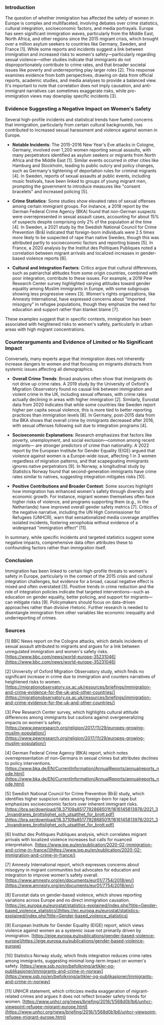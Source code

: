 ### Introduction

The question of whether immigration has affected the safety of women in Europe is complex and multifaceted, involving debates over crime statistics, cultural integration, socioeconomic factors, and media portrayals. Europe has seen significant immigration waves, particularly from the Middle East, North Africa, and other regions since the 2015 migrant crisis, which brought over a million asylum seekers to countries like Germany, Sweden, and France [1]. While some reports and incidents suggest a link between immigration and increased risks to women's safety—particularly regarding sexual violence—other studies indicate that immigrants do not disproportionately contribute to crime rates, and that broader societal issues like poverty and underreporting play larger roles [2]. This response examines evidence from both perspectives, drawing on data from official reports, academic studies, and media analyses to provide a balanced view. It's important to note that correlation does not imply causation, and anti-immigrant narratives can sometimes exaggerate risks, while pro-immigration views may downplay specific incidents [3].

### Evidence Suggesting a Negative Impact on Women's Safety

Several high-profile incidents and statistical trends have fueled concerns that immigration, particularly from certain cultural backgrounds, has contributed to increased sexual harassment and violence against women in Europe.

- **Notable Incidents**: The 2015-2016 New Year's Eve attacks in Cologne, Germany, involved over 1,200 women reporting sexual assaults, with many perpetrators identified as asylum seekers or migrants from North Africa and the Middle East [1]. Similar events occurred in other cities like Hamburg and Stockholm, leading to public outcry and policy changes, such as Germany's tightening of deportation rules for criminal migrants [4]. In Sweden, reports of sexual assaults at public events, including music festivals, have been linked to groups of young migrant men, prompting the government to introduce measures like "consent bracelets" and increased policing [5].

- **Crime Statistics**: Some studies show elevated rates of sexual offenses among certain immigrant groups. For instance, a 2018 report by the German Federal Crime Agency (BKA) found that non-German suspects were overrepresented in sexual assault cases, accounting for about 15% of suspects despite comprising only 2% of the population at the time [4]. In Sweden, a 2021 study by the Swedish National Council for Crime Prevention (Brå) indicated that foreign-born individuals were 2.5 times more likely to be suspected of rape than native Swedes, though this was attributed partly to socioeconomic factors and reporting biases [5]. In France, a 2020 analysis by the Institut des Politiques Publiques noted a correlation between migrant arrivals and localized increases in gender-based violence reports [6].

- **Cultural and Integration Factors**: Critics argue that cultural differences, such as patriarchal attitudes from some origin countries, combined with poor integration, contribute to these issues. For example, a 2019 Pew Research Center survey highlighted varying attitudes toward gender equality among Muslim immigrants in Europe, with some subgroups showing less progressive views [3]. Women's rights organizations, like Amnesty International, have expressed concerns about "imported misogyny" in refugee populations, though they emphasize the need for education and support rather than blanket blame [7].

These examples suggest that in specific contexts, immigration has been associated with heightened risks to women's safety, particularly in urban areas with high migrant concentrations.

### Counterarguments and Evidence of Limited or No Significant Impact

Conversely, many experts argue that immigration does not inherently increase dangers to women and that focusing on migrants distracts from systemic issues affecting all demographics.

- **Overall Crime Trends**: Broad analyses often show that immigrants do not drive up crime rates. A 2019 study by the University of Oxford's Migration Observatory found no causal link between immigration and violent crime in the UK, including sexual offenses, with crime rates actually declining in areas with higher immigration [2]. Similarly, Eurostat data from 2020 indicates that while some countries like Sweden report higher per capita sexual violence, this is more tied to better reporting practices than immigration levels [8]. In Germany, post-2015 data from the BKA shows that overall crime by immigrants decreased after 2016, with sexual offenses following suit due to integration programs [4].

- **Socioeconomic Explanations**: Research emphasizes that factors like poverty, unemployment, and social exclusion—common among recent migrants— are stronger predictors of crime than nationality. A 2022 report by the European Institute for Gender Equality (EIGE) argued that violence against women is a Europe-wide issue, affecting 1 in 3 women regardless of migration patterns, and that scapegoating immigrants ignores native perpetrators [9]. In Norway, a longitudinal study by Statistics Norway found that second-generation immigrants have crime rates similar to natives, suggesting integration mitigates risks [10].

- **Positive Contributions and Broader Context**: Some sources highlight how immigration has enhanced women's safety through diversity and economic growth. For instance, migrant women themselves often face higher risks of violence, and programs supporting them (e.g., in the Netherlands) have improved overall gender safety metrics [7]. Critics of the negative narrative, including the UN High Commissioner for Refugees (UNHCR), warn that sensationalized media coverage amplifies isolated incidents, fostering xenophobia without evidence of a widespread "immigration effect" [11].

In summary, while specific incidents and targeted statistics suggest some negative impacts, comprehensive data often attributes these to confounding factors rather than immigration itself.

### Conclusion

Immigration has been linked to certain high-profile threats to women's safety in Europe, particularly in the context of the 2015 crisis and cultural integration challenges, but evidence for a broad, causal negative effect is mixed and often overstated [3]. Positive trends in crime reduction and the role of integration policies indicate that targeted interventions—such as education on gender equality, better policing, and support for migrants—can mitigate risks [9]. Policymakers should focus on data-driven approaches rather than divisive rhetoric. Further research is needed to disentangle immigration from other variables like economic inequality and underreporting of crimes.

### Sources

[1] BBC News report on the Cologne attacks, which details incidents of sexual assault attributed to migrants and argues for a link between unregulated immigration and women's safety risks. [https://www.bbc.com/news/world-europe-35231046](https://www.bbc.com/news/world-europe-35231046)

[2] University of Oxford Migration Observatory study, which finds no significant increase in crime due to immigration and counters narratives of heightened risks to women. [https://migrationobservatory.ox.ac.uk/resources/briefings/immigration-and-crime-evidence-for-the-uk-and-other-countries/](https://migrationobservatory.ox.ac.uk/resources/briefings/immigration-and-crime-evidence-for-the-uk-and-other-countries/)

[3] Pew Research Center survey, which highlights cultural attitude differences among immigrants but cautions against overgeneralizing impacts on women's safety. [https://www.pewresearch.org/religion/2017/11/29/europes-growing-muslim-population/](https://www.pewresearch.org/religion/2017/11/29/europes-growing-muslim-population/)

[4] German Federal Crime Agency (BKA) report, which notes overrepresentation of non-Germans in sexual crimes but attributes declines to policy interventions. [https://www.bka.de/EN/CurrentInformation/AnnualReports/annualreports_node.html](https://www.bka.de/EN/CurrentInformation/AnnualReports/annualreports_node.html)

[5] Swedish National Council for Crime Prevention (Brå) study, which identifies higher suspicion rates among foreign-born for rape but emphasizes socioeconomic factors over inherent immigrant risks. [https://bra.se/download/18.37109a8517792868501f/1616145813978/2021_3_Invandrares_brottslighet_och_utsatthet_for_brott.pdf](https://bra.se/download/18.37109a8517792868501f/1616145813978/2021_3_Invandrares_brottslighet_och_utsatthet_for_brott.pdf)

[6] Institut des Politiques Publiques analysis, which correlates migrant arrivals with localized violence increases but calls for nuanced interpretation. [https://www.ipp.eu/en/publication/2020-02-immigration-and-crime-in-france/](https://www.ipp.eu/en/publication/2020-02-immigration-and-crime-in-france/)

[7] Amnesty International report, which expresses concerns about misogyny in migrant communities but advocates for education and integration to improve women's safety overall. [https://www.amnesty.org/en/documents/eur01/7754/2018/en/](https://www.amnesty.org/en/documents/eur01/7754/2018/en/)

[8] Eurostat data on gender-based violence, which shows reporting variations across Europe and no direct immigration causation. [https://ec.europa.eu/eurostat/statistics-explained/index.php?title=Gender-based_violence_statistics](https://ec.europa.eu/eurostat/statistics-explained/index.php?title=Gender-based_violence_statistics)

[9] European Institute for Gender Equality (EIGE) report, which views violence against women as a systemic issue not primarily driven by immigration. [https://eige.europa.eu/publications/gender-based-violence-europe](https://eige.europa.eu/publications/gender-based-violence-europe)

[10] Statistics Norway study, which finds integration reduces crime rates among immigrants, suggesting minimal long-term impact on women's safety. [https://www.ssb.no/en/befolkning/artikler-og-publikasjoner/immigrants-and-crime-in-norway](https://www.ssb.no/en/befolkning/artikler-og-publikasjoner/immigrants-and-crime-in-norway)

[11] UNHCR statement, which criticizes media exaggeration of migrant-related crimes and argues it does not reflect broader safety trends for women. [https://www.unhcr.org/news/briefing/2016/1/568d0b1b6/unhcr-viewpoint-refugee-migrant-europe.html](https://www.unhcr.org/news/briefing/2016/1/568d0b1b6/unhcr-viewpoint-refugee-migrant-europe.html)